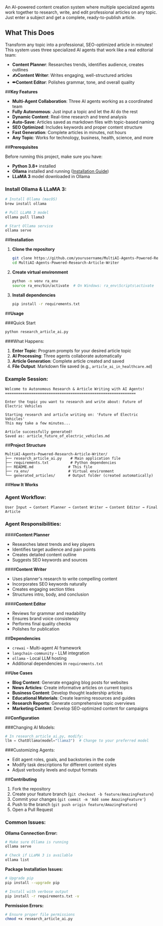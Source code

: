 An AI-powered content creation system where multiple specialized agents work together to research, write, and edit professional articles on any topic. Just enter a subject and get a complete, ready-to-publish article.

## **What This Does**

Transform any topic into a professional, SEO-optimized article in minutes! This system uses three specialized AI agents that work like a real editorial team:

- **Content Planner**: Researches trends, identifies audience, creates outlines
- **✍Content Writer**: Writes engaging, well-structured articles  
- **✏Content Editor**: Polishes grammar, tone, and overall quality

##**Key Features**

- **Multi-Agent Collaboration**: Three AI agents working as a coordinated team
- **Fully Autonomous**: Just input a topic and let the AI do the rest
- **Dynamic Content**: Real-time research and trend analysis
- **Auto-Save**: Articles saved as markdown files with topic-based naming
- **SEO Optimized**: Includes keywords and proper content structure
- **Fast Generation**: Complete articles in minutes, not hours
- **Any Topic**: Works for technology, business, health, science, and more

##**Prerequisites**

Before running this project, make sure you have:

- **Python 3.8+** installed
- **Ollama** installed and running ([Installation Guide](https://ollama.ai))
- **LLaMA 3** model downloaded in Ollama

### Install Ollama & LLaMA 3:
```bash
# Install Ollama (macOS)
brew install ollama

# Pull LLaMA 3 model
ollama pull llama3

# Start Ollama service
ollama serve
```

##**Installation**

1. **Clone the repository**
   ```bash
   git clone https://github.com/yourusername/MultiAI-Agents-Powered-Research-Article-Writer.git
   cd MultiAI-Agents-Powered-Research-Article-Writer
   ```

2. **Create virtual environment**
   ```bash
   python -m venv ra_env
   source ra_env/bin/activate  # On Windows: ra_env\Scripts\activate
   ```

3. **Install dependencies**
   ```bash
   pip install -r requirements.txt
   ```

##**Usage**

###Quick Start
```bash
python research_article_ai.py
```

###What Happens:
1. **Enter Topic**: Program prompts for your desired article topic
2. **AI Processing**: Three agents collaborate automatically
3. **Article Generation**: Complete article created and saved
4. **File Output**: Markdown file saved (e.g., `article_ai_in_healthcare.md`)

### Example Session:
```
Welcome to Autonomous Research & Article Writing with AI Agents!
============================================================

Enter the topic you want to research and write about: Future of Electric Vehicles

Starting research and article writing on: 'Future of Electric Vehicles'
This may take a few minutes...

Article successfully generated!
Saved as: article_future_of_electric_vehicles.md
```

##**Project Structure**

```
MultiAI-Agents-Powered-Research-Article-Writer/
├── research_article_ai.py    # Main application file
├── requirements.txt          # Python dependencies
├── README.md                # This file
├── ra_env/                  # Virtual environment
└── generated_articles/      # Output folder (created automatically)
```

##**How It Works**

### Agent Workflow:
```
User Input → Content Planner → Content Writer → Content Editor → Final Article
```

### Agent Responsibilities:

####**Content Planner**
- Researches latest trends and key players
- Identifies target audience and pain points
- Creates detailed content outline
- Suggests SEO keywords and sources

####**Content Writer** 
- Uses planner's research to write compelling content
- Incorporates SEO keywords naturally
- Creates engaging section titles
- Structures intro, body, and conclusion

####**Content Editor**
- Reviews for grammar and readability
- Ensures brand voice consistency
- Performs final quality checks
- Polishes for publication

##**Dependencies**

- `crewai` - Multi-agent AI framework
- `langchain-community` - LLM integration
- `ollama` - Local LLM hosting
- Additional dependencies in `requirements.txt`

##**Use Cases**

- **Blog Content**: Generate engaging blog posts for websites
- **News Articles**: Create informative articles on current topics  
- **Business Content**: Develop thought leadership articles
- **Educational Materials**: Create learning resources and guides
- **Research Reports**: Generate comprehensive topic overviews
- **Marketing Content**: Develop SEO-optimized content for campaigns

##**Configuration**

###Changing AI Models:
```python
# In research_article_ai.py, modify:
llm = ChatOllama(model="llama3")  # Change to your preferred model
```

###Customizing Agents:
- Edit agent roles, goals, and backstories in the code
- Modify task descriptions for different content styles
- Adjust verbosity levels and output formats

##**Contributing**

1. Fork the repository
2. Create your feature branch (`git checkout -b feature/AmazingFeature`)
3. Commit your changes (`git commit -m 'Add some AmazingFeature'`)
4. Push to the branch (`git push origin feature/AmazingFeature`)
5. Open a Pull Request


### Common Issues:

**Ollama Connection Error:**
```bash
# Make sure Ollama is running
ollama serve

# Check if LLaMA 3 is available
ollama list
```

**Package Installation Issues:**
```bash
# Upgrade pip
pip install --upgrade pip

# Install with verbose output
pip install -r requirements.txt -v
```

**Permission Errors:**
```bash
# Ensure proper file permissions
chmod +x research_article_ai.py
```
